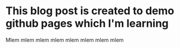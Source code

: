 # This blog post is created to demo github pages which I'm learning
Mlem mlem mlem mlem mlem mlem mlem mlem
